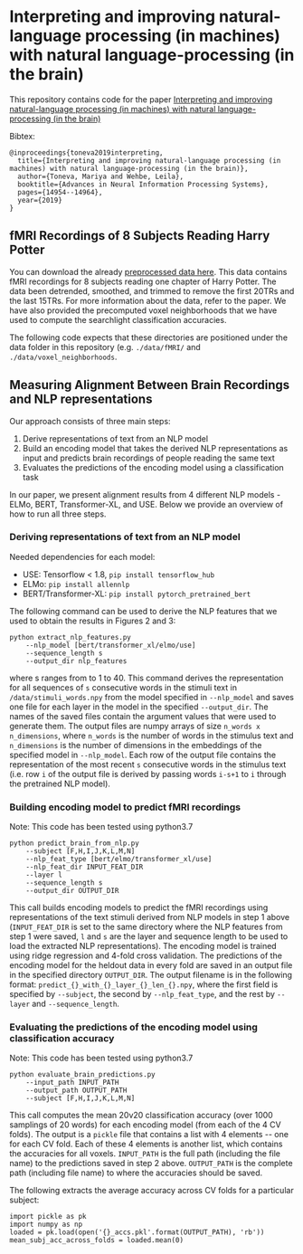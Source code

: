 # Interpreting and improving natural-language processing (in machines) with natural language-processing (in the brain)

This repository contains code for the paper [Interpreting and improving natural-language processing (in machines) with natural language-processing (in the brain)](https://arxiv.org/pdf/1905.11833.pdf)

Bibtex: 
```
@inproceedings{toneva2019interpreting,
  title={Interpreting and improving natural-language processing (in machines) with natural language-processing (in the brain)},
  author={Toneva, Mariya and Wehbe, Leila},
  booktitle={Advances in Neural Information Processing Systems},
  pages={14954--14964},
  year={2019}
}
```
## fMRI Recordings of 8 Subjects Reading Harry Potter
You can download the already [preprocessed data here](https://drive.google.com/drive/folders/1Q6zVCAJtKuLOh-zWpkS3lH8LBvHcEOE8?usp=sharing). This data contains fMRI recordings for 8 subjects reading one chapter of Harry Potter. The data been detrended, smoothed, and trimmed to remove the first 20TRs and the last 15TRs. For more information about the data, refer to the paper. We have also provided the precomputed voxel neighborhoods that we have used to compute the searchlight classification accuracies. 

The following code expects that these directories are positioned under the data folder in this repository (e.g. `./data/fMRI/` and `./data/voxel_neighborhoods`.


## Measuring Alignment Between Brain Recordings and NLP representations

Our approach consists of three main steps:
1. Derive representations of text from an NLP model
2. Build an encoding model that takes the derived NLP representations as input and predicts brain recordings of people reading the same text
3. Evaluates the predictions of the encoding model using a classification task

In our paper, we present alignment results from 4 different NLP models - ELMo, BERT, Transformer-XL, and USE. Below we provide an overview of how to run all three steps.


### Deriving representations of text from an NLP model

Needed dependencies for each model:
- USE: Tensorflow < 1.8,  `pip install tensorflow_hub`
- ELMo: `pip install allennlp`
- BERT/Transformer-XL: `pip install pytorch_pretrained_bert`


The following command can be used to derive the NLP features that we used to obtain the results in Figures 2 and 3:
```
python extract_nlp_features.py
    --nlp_model [bert/transformer_xl/elmo/use]   
    --sequence_length s
    --output_dir nlp_features
```
where s ranges from to 1 to 40. This command derives the representation for all sequences of `s` consecutive words in the stimuli text in `/data/stimuli_words.npy` from the model specified in `--nlp_model` and saves one file for each layer in the model in the specified `--output_dir`. The names of the saved files contain the argument values that were used to generate them. The output files are numpy arrays of size `n_words x n_dimensions`, where `n_words` is the number of words in the stimulus text and `n_dimensions` is the number of dimensions in the embeddings of the specified model in `--nlp_model`. Each row of the output file contains the representation of the most recent `s` consecutive words in the stimulus text (i.e. row `i` of the output file is derived by passing words `i-s+1` to `i` through the pretrained NLP model).


### Building encoding model to predict fMRI recordings

Note: This code has been tested using python3.7

```
python predict_brain_from_nlp.py
    --subject [F,H,I,J,K,L,M,N]
    --nlp_feat_type [bert/elmo/transformer_xl/use]   
    --nlp_feat_dir INPUT_FEAT_DIR
    --layer l
    --sequence_length s
    --output_dir OUTPUT_DIR
```

This call builds encoding models to predict the fMRI recordings using representations of the text stimuli derived from NLP models in step 1 above (`INPUT_FEAT_DIR` is set to the same directory where the NLP features from step 1 were saved, `l` and `s` are the layer and sequence length to be used to load the extracted NLP representations). The encoding model is trained using ridge regression and 4-fold cross validation. The predictions of the encoding model for the heldout data in every fold are saved in an output file in the specified directory `OUTPUT_DIR`. The output filename is in the following format: `predict_{}_with_{}_layer_{}_len_{}.npy`, where the first field is specified by `--subject`, the second by `--nlp_feat_type`, and the rest by `--layer` and `--sequence_length`.

### Evaluating the predictions of the encoding model using classification accuracy

Note: This code has been tested using python3.7

```
python evaluate_brain_predictions.py
    --input_path INPUT_PATH
    --output_path OUTPUT_PATH
    --subject [F,H,I,J,K,L,M,N]
```

This call computes the mean 20v20 classification accuracy (over 1000 samplings of 20 words) for each encoding model (from each of the 4 CV folds). The output is a `pickle` file that contains a list with 4 elements -- one for each CV fold. Each of these 4 elements is another list, which contains the accuracies for all voxels. `INPUT_PATH` is the full path (including the file name) to the predictions saved in step 2 above. `OUTPUT_PATH` is the complete path (including file name) to where the accuracies should be saved. 

The following extracts the average accuracy across CV folds for a particular subject:
```
import pickle as pk
import numpy as np
loaded = pk.load(open('{}_accs.pkl'.format(OUTPUT_PATH), 'rb'))
mean_subj_acc_across_folds = loaded.mean(0)
```
